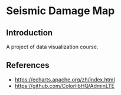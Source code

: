 # Seismic Damage Map

## Introduction
A project of data visualization course.

## References
- https://echarts.apache.org/zh/index.html
- https://github.com/ColorlibHQ/AdminLTE